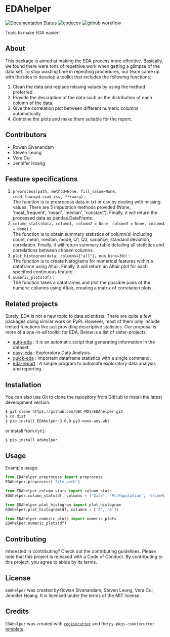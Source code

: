 # EDAhelper
[![Documentation Status](https://readthedocs.org/projects/edahelper/badge/?version=latest)](https://edahelper.readthedocs.io/en/latest/?badge=latest)
[![codecov](https://codecov.io/gh/UBC-MDS/EDAhelper/branch/master/graph/badge.svg?token=2aRO8HaPHn)](https://codecov.io/gh/UBC-MDS/EDAhelper)
![github workflow](https://github.com/UBC-MDS/EDAhelper/actions/workflows/ci-cd.yml/badge.svg)

Tools to make EDA easier!

## About

This package is aimed at making the EDA process more effective. Basically, we found there were tons of repetitive work when getting a glimpse of the data set. To stop wasting time in repeating procedures, our team came up with the idea to develop a toolkit that includes the following functions:

  1. Clean the data and replace missing values by using the method preferred.
  2. Provide the description of the data such as the distribution of each column of the data.
  3. Give the correlation plot between different numeric columns automatically.
  4. Combine the plots and make them suitable for the report.

## Contributors

- Rowan Sivanandam
- Steven Leung
- Vera Cui
- Jennifer Hoang

## Feature specifications

  1. `preprocess(path, method=None, fill_value=None, read_func=pd.read_csv, **kwarg)` : <br>
  The function is to preprocess data in txt or csv by dealing with missing values. There are 5 imputation methods provided (None, 'most_frequent', 'mean', 'median', 'constant'). Finally, it will return the processed data as pandas.DataFrame.
  2. `column_stats(data, column1, column2 = None, column3 = None, column4 = None)` : <br>
  The function is to obtain summary statistics of column(s) including count, mean, median, mode, Q1, Q3, variance, standard deviation, correlation. Finally, it will return summary table detailing all statistics and correlations between chosen columns.
  3. `plot_histogram(data, columns=["all"], num_bins=30)`: : <br>
  The function is to create histograms for numerical features within a dataframe using Altair. Finally, it will return an Altair plot for each specified continuous feature.
  4. `numeric_plots(df)` : <br>
  The function takes a dataframes and plot the possible pairs of the numeric columns using Altair, creating a matrix of correlation plots.

  
## Related projects

Surely, EDA is not a new topic to data scientists. There are quite a few packages doing similar work on PyPI. However, most of them only include limited functions like just providing descriptive statistics. Our proposal is more of a one-in-all toolkit for EDA. Below is a list of sister-projects.

- [auto-eda](https://pypi.org/project/auto-eda/) : It is an automatic script that generating information in the dataset.
- [easy-eda](https://pypi.org/project/easy-eda/) : Exploratory Data Analysis.
- [quick-eda](https://pypi.org/project/quick-eda/) : Important dataframe statistics with a single command.
- [eda-report](https://pypi.org/project/eda-report/) : A simple program to automate exploratory data analysis and reporting.

## Installation

You can also use Git to clone the repository from GitHub to install the latest development version:
```bash
$ git clone https://github.com/UBC-MDS/EDAhelper.git
$ cd dist
$ pip install EDAhelper-3.0.0-py3-none-any.whl
```
or install from `PyPI`:
```bash
$ pip install edahelper
```

## Usage

Example usage:
```python
from EDAhelper.preprocess import preprocess
EDAhelper.preprocess('file_path')

from EDAhelper.column_stats import column_stats
EDAhelper.column_stats(df, columns = ('Date', 'PctPopulation', 'CrimeRatePerPop'))

from EDAhelper.plot_histogram import plot_histogram
EDAhelper.plot_histogram(df, columns = ['A', 'B'])

from EDAhelper.numeric_plots import numeric_plots
EDAhelper.numeric_plots(df) 
```

## Contributing

Interested in contributing? Check out the contributing guidelines. Please note that this project is released with a Code of Conduct. By contributing to this project, you agree to abide by its terms.

## License

`EDAhelper` was created by Rowan Sivanandam, Steven Leung, Vera Cui, Jennifer Hoang. It is licensed under the terms of the MIT license.

## Credits

`EDAhelper` was created with [`cookiecutter`](https://cookiecutter.readthedocs.io/en/latest/) and the `py-pkgs-cookiecutter` [template](https://github.com/py-pkgs/py-pkgs-cookiecutter).
